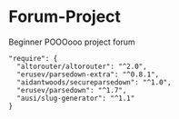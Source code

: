 # Forum-Project
Beginner POOOooo project forum 

    "require": {
      "altorouter/altorouter": "^2.0",
      "erusev/parsedown-extra": "^0.8.1",
      "aidantwoods/secureparsedown": "^1.0",
      "erusev/parsedown": "^1.7",
      "ausi/slug-generator": "^1.1"
    }
